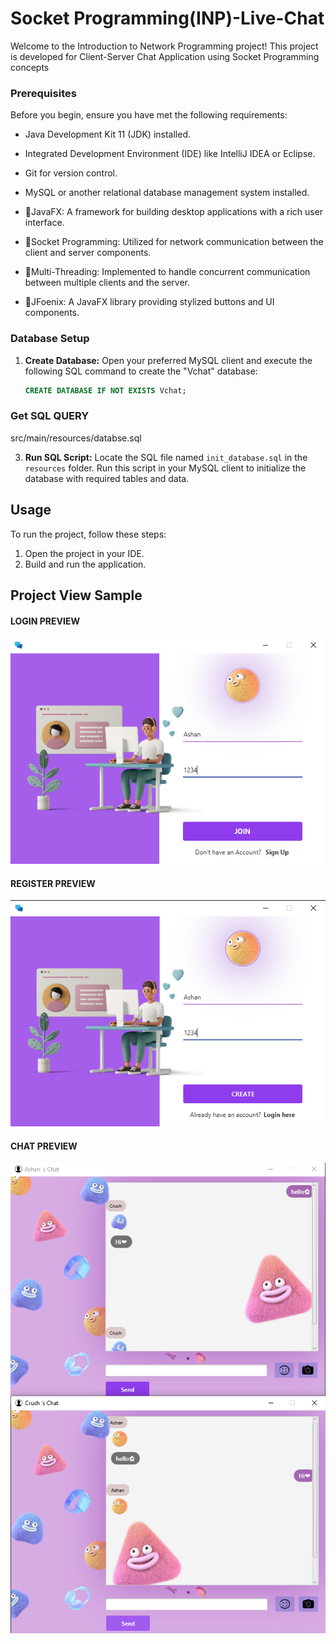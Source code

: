 # Socket Programming(INP)-Live-Chat

Welcome to the Introduction to Network Programming project! This project is developed for Client-Server Chat Application using Socket Programming concepts

### Prerequisites

Before you begin, ensure you have met the following requirements:

- Java Development Kit 11 (JDK) installed.
- Integrated Development Environment (IDE) like IntelliJ IDEA or Eclipse.
- Git for version control.
- MySQL or another relational database management system installed.

- 📌JavaFX: A framework for building desktop applications with a rich user interface.
- 📌Socket Programming: Utilized for network communication between the client and server components.
- 📌Multi-Threading: Implemented to handle concurrent communication between multiple clients and the server.
- 📌JFoenix: A JavaFX library providing stylized buttons and UI components.

### Database Setup

1. **Create Database:**
   Open your preferred MySQL client and execute the following SQL command to create the "Vchat" database:

   ```sql
   CREATE DATABASE IF NOT EXISTS Vchat;
   ```
### Get SQL QUERY
   src/main/resources/databse.sql

3. **Run SQL Script:**
   Locate the SQL file named `init_database.sql` in the `resources` folder. Run this script in your MySQL client to initialize the database with required tables and data.

## Usage

To run the project, follow these steps:

1. Open the project in your IDE.
2. Build and run the application.

## Project View Sample
#### LOGIN PREVIEW
![Alt text](src/main/resources/assets/LogIn_view.PNG)

#### REGISTER PREVIEW
![Alt text](src/main/resources/assets/Register_view.PNG)

#### CHAT PREVIEW
![Alt text](src/main/resources/assets/View.PNG)


